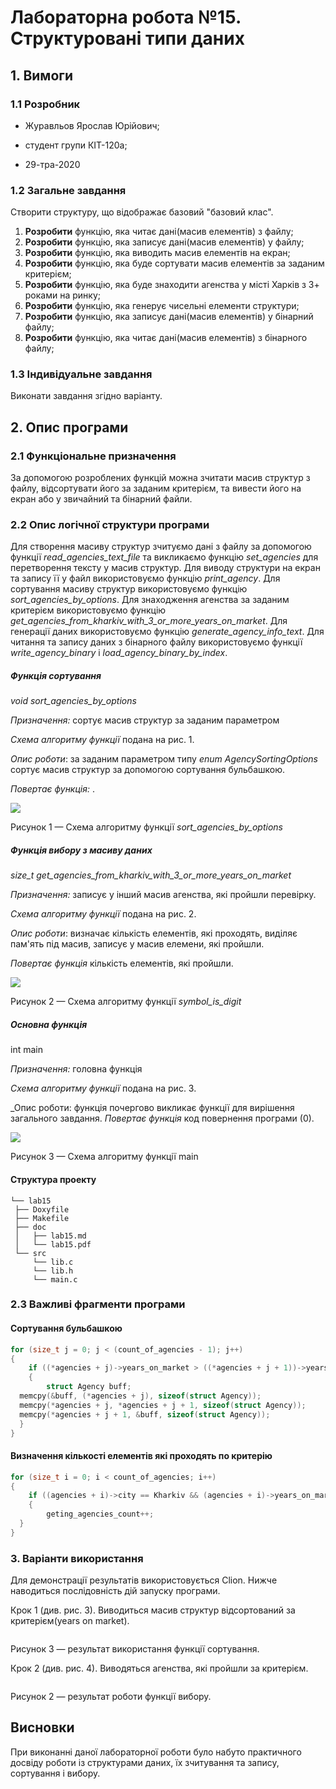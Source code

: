 ﻿# Лабораторна робота №15. Структуровані типи даних

## 1. Вимоги

### 1.1 Розробник

-   Журавльов Ярослав Юрійович;
    
-   студент групи КІТ-120а;
    
-   29-тра-2020
    

### 1.2 Загальне завдання

Створити структуру, що відображає базовий "базовий клас".
1.  **Розробити**  функцію, яка читає дані(масив елементів) з файлу;
2.  **Розробити**  функцію, яка записує дані(масив елементів) у файлу;
3.  **Розробити**  функцію, яка виводить масив елементів на екран;
4.  **Розробити**  функцію, яка буде сортувати масив елементів за заданим критерієм;
5.  **Розробити**  функцію, яка буде знаходити агенства у місті Харків з 3+ роками на ринку;
6.  **Розробити**  функцію, яка генерує чисельні елементи структури;
7.  **Розробити**  функцію, яка записує дані(масив елементів) у бінарний файлу;
8.  **Розробити**  функцію, яка читає дані(масив елементів) з бінарного файлу;

### 1.3 Індивідуальне завдання

Виконати завдання згідно варіанту.

## 2. Опис програми

### 2.1 Функціональне призначення

За допомогою розроблених функцій можна зчитати масив структур з файлу, відсортувати його за заданим критерієм, та вивести його на екран або у звичайний та бінарний файли.

### 2.2 Опис логічної структури програми

Для створення масиву структур зчитуємо дані з файлу за допомогою функції *read_agencies_text_file* та викликаємо функцію *set_agencies* для перетворення тексту у масив структур.  Для виводу структури на екран та запису її у файл використовуємо функцію *print_agency*.  Для сортування масиву структур використовуємо функцію *sort_agencies_by_options*. Для знаходження агенства за заданим критерієм використовуємо функцію *get_agencies_from_kharkiv_with_3_or_more_years_on_market*. Для генерації даних використовуємо функцію *generate_agency_info_text*. Для читання та запису даних з бінарного файлу використовуємо функції *write_agency_binary*
і *load_agency_binary_by_index*.

##### Функція сортування

*void sort_agencies_by_options*

_Призначення:_ сортує масив структур за заданим параметром

_Схема алгоритму функції_ подана на рис. 1.

_Опис роботи_: за заданим параметром типу *enum AgencySortingOptions* сортує масив структур за допомогою сортування бульбашкою.

_Повертає функція:_ .

![](https://github.com/yzet/Programming/blob/main/lab13/doc/assets/count_of_numbers.png?raw=true)  
  
Рисунок 1 — Схема алгоритму функції *sort_agencies_by_options*
##### Функція вибору з масиву даних
*size_t get_agencies_from_kharkiv_with_3_or_more_years_on_market*

_Призначення:_ записує у інший масив агенства, які пройшли перевірку.

_Схема алгоритму функції_ подана на рис. 2.

_Опис роботи_: визначає кількість елементів, які проходять, виділяє пам'ять під масив, записує у масив елемени, які пройшли.

_Повертає функція_ кількість елементів, які пройшли.

![](https://github.com/yzet/Programming/blob/main/lab13/doc/assets/symbol_is_digit.png?raw=true) 

Рисунок 2 — Схема алгоритму функції *symbol_is_digit*

##### _**Основна функція**_

int main

_Призначення:_ головна функція

_Схема алгоритму функції_ подана на рис. 3.

_Опис роботи: функція почергово викликає функції для вирішення загального завдання.
_Повертає функція_ код повернення програми (0).

![](https://github.com/yzet/Programming/blob/main/lab13/doc/assets/main.png?raw=true)  

Рисунок 3 — Схема алгоритму функції main

#### Структура проекту

```
└── lab15
 ├── Doxyfile
 ├── Makefile
 ├── doc
 │   ├── lab15.md
 │   └── lab15.pdf
 └── src
 	 └── lib.c
	 └── lib.h
	 └── main.c
```

### 2.3 Важливі фрагменти програми
#### Сортування бульбашкою
```c
for (size_t j = 0; j < (count_of_agencies - 1); j++)  
{  
    if ((*agencies + j)->years_on_market > ((*agencies + j + 1))->years_on_market)  
    {  
        struct Agency buff;  
  memcpy(&buff, (*agencies + j), sizeof(struct Agency));  
  memcpy(*agencies + j, *agencies + j + 1, sizeof(struct Agency));  
  memcpy(*agencies + j + 1, &buff, sizeof(struct Agency));  
  }  
}
```
#### Визначення кількості елементів які проходять по критерію
```c
for (size_t i = 0; i < count_of_agencies; i++)  
{  
    if ((agencies + i)->city == Kharkiv && (agencies + i)->years_on_market >= 3)  
    {  
        geting_agencies_count++;  
  }  
}
```
### 3. Варіанти використання

Для демонстрації результатів використовується Clion. Нижче наводиться послідовність дій запуску програми.

Крок 1 (див. рис. 3). Виводиться масив структур відсортований за критерієм(years on market).

![]() 

Рисунок 3 — результат використання функції сортування.

Крок 2 (див. рис. 4). Виводяться агенства, які пройшли за критерієм.

![]() 

Рисунок 2 — результат роботи функції вибору. 

## Висновки

При виконанні даної лабораторної роботи було набуто практичного досвіду роботи із структурами даних, їх зчитування та запису, сортування і вибору.
